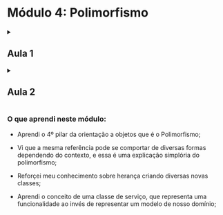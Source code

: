 # Módulo 4: Polimorfismo


<!-- Documentação AULA 1 -->

<details>
  <summary>
    <h2> Aula 1</h2>
  </summary>

  <h3> Bonificação de funcionários </h3>

Anteriormente aprendemos que é possível importar vários namespaces e classes de um _namespace_. Porém, note que, em <code>banco.php</code>, estamos fazendo várias importações diferentes de um mesmo _namespace_, como <code>ContaPoupanca</code> e <code>ContaCorrente</code> ou <code>CPF</code> e <code>Endereco</code>.

```php

use Alura\Banco\Modelo\Conta\Conta;
use Alura\Banco\Modelo\Conta\ContaPoupanca;
use Alura\Banco\Modelo\Conta\Titular;
use Alura\Banco\Modelo\CPF;
use Alura\Banco\Modelo\Endereco;

```

Quando temos várias classes de um mesmo _namespace_, o PHP nos permite agrupá-las usando chaves. O PhpStorm inclusive é capaz de fazer esse agrupamento automaticamente utilizando "Alt + Enter > Groud use statements by selected prefix".

```php

use Alura\Banco\Modelo\Conta\{Conta, ContaPoupanca, Titular};
use Alura\Banco\Modelo\CPF;
use Alura\Banco\Modelo\Endereco;

```

Repetiremos esse processo para <code>Endereco</code> e <code>CPF</code>, dessa vez fazendo o agrupamento manualmente.

```php

use Alura\Banco\Modelo\Conta\{Conta, ContaPoupanca, Titular};
use Alura\Banco\Modelo\{CPF, Endereco};

```

Quando temos muitas classes sendo importadas, pode ser mais interessante colocá-las em linhas separadas, facilitando a sua visualização. Já com duas ou três, como é o nosso caso, o agrupamento também parece adequado.

Prosseguindo com o treinamento, surgiu uma demanda de controlarmos as bonificações de cada funcionário. Ou seja, os funcionários recebem uma bonificação anual que é gerada a partir de um relatório, e o sistema apresenta para a empresa a soma de todas essas bonificações.

Começaremos implementando em <code>Funcionario</code> um novo método <code>calculaBonificacao()</code> que, pelo menos por enquanto, devolverá <code>10%</code> do <code>$salario</code>, atributo que também criaremos nessa classe.

```php

class Funcionario extends Pessoa
{
    private $cargo;
    private $salario;

    //... código omitido ...//

    public function calculaBonificacao(): float
    {
        return $this->salario * 0.1;

    }
}

```

Inicializaremos o novo atributo no construtor e criaremos um método <code>recuperaSalario()</code> que simplesmente nos retornará o valor desse atributo.

```php

class Funcionario extends Pessoa
{
    private $cargo;
    private $salario;

    public function __construct(string $nome, CPF $cpf, string $cargo, float $salario)
    {
        parent::__construct($nome, $cpf);
        $this->cargo = $cargo;
        $this->salario = $salario;
    }

    //... código omitido ...//

    public function recuperaSalario(): float
    {
        return $this->salario;
    }

    public function calculaBonificacao(): float
    {
        return $this->salario * 0.1;

    }
}

```

Agora que temos o salário e a bonificação de um funcionário, vamos implementar o sistema que faz o seu controle. Essa não será uma classe de modelo, mas sim uma classe de serviço, que executa uma funcionalidade. Portanto, criaremos a classe <code>ControladorDeBonificacoes</code> no _namespace_ "Alura\Banco\Service" ("serviço" em inglês"), e ela deverá ser armazenada em um novo diretório "Service".

```php

<?php

namespace Alura\Banco\Service;

use Alura\Banco\Modelo\Funcionario;

class ControladorDeBonificacoes
{

}

```

Essa classe conseguirá controlar as bonificações de vários funcionários. Começaremos criando um método <code>adicionaBonificacao()</code> que receberá um <code>Funcionario</code> e, a partir dele, executará o método <code>calculaBonificacao()</code> e salvará o seu valor em uma propriedade <code>$totalBonificacoes</code> inicializada com <code>0</code>.

```php

class ControladorDeBonificacoes
{
    private $totalBonificacoes = 0;

    public function adicionaBonificacao(Funcionario $funcionario)
    {
        $this->totalBonificacoes += $funcionario->calculaBonificacao();
    }

}

```

Vamos recapitular? Nossa classe <code>Funcionario</code> agora possui uma propriedade <code>$salario</code> que é inicializada no construtor e pode ser acessada por meio do getter <code>recuperaSalario()</code>. Além disso, o <code>Funcionario</code> tem uma bonificação ao final do ano que é calculada a partir do seu salário, e cujo valor foi determinado como <code>10%</code> desse salário.

Agora temos uma funcionalidade que calcula o total que a empresa gasta com bonificações a partir de cada um dos funcionários. Precisaremos, também, de um método <code>recuperaTotal()</code> que retornará o <code>$totalBonificacoes</code>.

```php

class ControladorDeBonificacoes
{
    private $totalBonificacoes = 0;

    public function adicionaBonificacao(Funcionario $funcionario)
    {
        $this->totalBonificacoes += $funcionario->calculaBonificacao();
    }

    public function recuperaTotal(): float
    {
        return $this->totalBonificacoes;
    }

}

```

Para testarmos, criaremos um arquivo <code>bonificacoes.php</code> no qual instanciaremos <code>$umFuncionario</code> com o nome "Vinicius Dias", o CPF "123.456.789-10", o cargo "Desenvolvedor" e o salário "1000". Também criaremos <code>$umaFuncionaria</code> com o nome "Patricia", o CPF "987.654.321-10", o cargo "Gerente" e o salário "3000" Não podemos nos esquecer de importar o autoloader para que nossas classes sejam encontradas.

```php

<?php

require_once 'autoload.php';

use Alura\Banco\Modelo\{CPF, Funcionario};

$umFuncionario = new Funcionario(
    'Vinicius Dias',
    new CPF('123.456.789-10'),
    'Desenvolvedor',
    1000
);

$umaFuncionaria = new Funcionario(
    'Patricia',
    new CPF('987.654.321-10'),
    'Gerente',
    3000
);

```

Em seguida, criaremos uma instância <code>$controlador</code> de <code>ControladorDeBonificacoes</code> que adicionará as bonificações de ambos os funcionários com o método <code>adicionaBonificacao()</code>. Por fim, exibiremos o total de bonificações fazendo um <code>echo</code> de <code>$controlador->recuperaTotal()</code>.

```php

require_once 'autoload.php';


use Alura\Banco\Service\ControladorDeBonificacoes;
use Alura\Banco\Modelo\{CPF, Funcionario};

$umFuncionario = new Funcionario(
    'Vinicius Dias',
    new CPF('123.456.789-10'),
    'Desenvolvedor',
    1000
);

$umaFuncionaria = new Funcionario(
    'Patricia',
    new CPF('987.654.321-10'),
    'Gerente',
    3000
);


$controlador = new ControladorDeBonificacoes();
$controlador->adicionaBonificacaoDe($umFuncionario);
$controlador->adicionaBonificacaoDe($umaFuncionaria);

echo $controlador->recuperaTotal();

```

Ao executarmos, teremos como resultado <code>400</code> - o que é correto, já que Vinicius e Patrícia recebem <code>100</code> e <code>300</code> de bonificação, respectivamente.

No próximo vídeo faremos uma breve recapitulação e discutiremos uma nova funcionalidade.

</details>

<!-- Documentação AULA 2 -->

<details>
  <summary>
    <h2> Aula 2</h2>
  </summary>

  <h3> Bonificações Diferentes</h3>

Vamos recapitular o que fizemos no vídeo anterior. Inicialmente incluímos um <code>$salario</code> na classe <code>Funcionario</code>, além de um _getter_ que recupera esse valor. No futuro, também poderemos implementar uma função que aumenta o salário do funcionário, mas isso é algo com que não nos preocuparemos por enquanto.

Temos também um cálculo de bonificação, a partir do qual criamos nossa primeira **classe de serviço**, que executam alguma ação e não representam um modelo do negócio. Aqui, focaremos no fato de que elas não representam um objeto real, mas algo que existe no sistema que estamos criando.

Na classe <code>ControladorDeBonificacoes</code>, conseguimos adicionar as bonificações de um funcionário e depois recuperar o total que foi adicionado, a última coisa que fizemos no vídeo anterior.

A partir de agora, o banco instaurou uma nova regra determinando que os gerentes passarão a ganhar uma bonificação diferente, representando <code>100%</code> do seu salário. Uma primeira solução para essa implementação seria incluirmos, no método <code>calculaBonificacao()</code>, um operador <code>if</code> que verifica se o <code>$cargo</code> do funcionário é "Gerente". Em caso positivo, a bonificação será <code>$this->salario</code>, e do contrário continuará sendo <code>10%</code>.

```php

public function calculaBonificacao(): float
{

    if ($this->cargo === 'Gerente') {
        return $this->salario;
    }
    return $this->salario * 0.1;
}

```

Feito isso, a execução de <code>bonificacoes.php</code> passará a retornar o valor <code>3100</code>, já que Vinicius recebe <code>100</code> de bonificação (<code>10%</code> de <code>1000</code>) e Patricia recebe <code>3000</code> (<code>100%</code> de <code>3000</code>).

Nosso cálculo está funcionando, mas incorremos em um problema, pois sabemos que não é adequado editarmos código existente a cada nova funcionalidade que é implementada. Além disso, agora surgiu também a necessidade de uma bonificação diferente para o Diretor. Se cada cargo está se comportando de maneira diferente, faz sentido criarmos classes específicas para eles.

No próximo vídeo começaremos a trabalhar nisso.

</details>





### O que aprendi neste módulo:

- Aprendi o 4º pilar da orientação a objetos que é o Polimorfismo;

- Vi que a mesma referência pode se comportar de diversas formas dependendo do contexto, e essa é uma explicação simplória do polimorfismo;

- Reforçei meu conhecimento sobre herança criando diversas novas classes;

- Aprendi o conceito de uma classe de serviço, que representa uma funcionalidade ao invés de representar um modelo de nosso domínio;